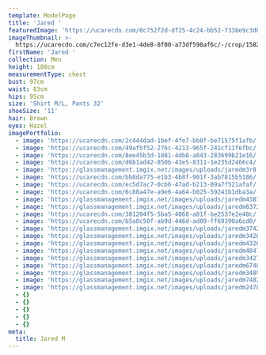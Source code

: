 ```yaml
---
template: ModelPage
title: 'Jared '
featuredImage: 'https://ucarecdn.com/0c752f2d-df25-4c24-bb52-7338e9c3db19/'
imageThumbnail: >-
  https://ucarecdn.com/c7ec12fe-d3e1-4de8-8f00-a73df598af6c/-/crop/1582x1856/0,0/-/preview/
firstName: 'Jared '
collection: Men
height: 180cm
measurementType: chest
bust: 97cm
waist: 83cm
hips: 95cm
size: 'Shirt M/L, Pants 32'
shoeSize: '11'
hair: Brown
eyes: Hazel
imagePortfolio:
  - image: 'https://ucarecdn.com/2c444dad-1bef-4fe7-bb0f-be71575f1afb/'
  - image: 'https://ucarecdn.com/49af5f52-276c-4213-965f-241cf11f6fbc/'
  - image: 'https://ucarecdn.com/8ee45b3d-1881-4db8-a843-283699b21e16/'
  - image: 'https://ucarecdn.com/d6b1ad42-850b-43e5-8311-1e235d2466c4/'
  - image: 'https://glassmanagement.imgix.net/images/uploads/jaredm3r8.jpg'
  - image: 'https://ucarecdn.com/bb8da775-e1b3-4b8f-901f-3ab7815b5186/'
  - image: 'https://ucarecdn.com/ec5d7ac7-0cb6-47ad-b213-09a7f521afaf/'
  - image: 'https://ucarecdn.com/6c88a47e-a9e6-4a64-b025-59241b1dba3a/'
  - image: 'https://glassmanagement.imgix.net/images/uploads/jaredm43879.jpg'
  - image: 'https://glassmanagement.imgix.net/images/uploads/jaredm637284.jpg'
  - image: 'https://ucarecdn.com/381204f5-5ba5-4068-a81f-be2537e2e40c/'
  - image: 'https://ucarecdn.com/b5a0c50f-ab9d-446d-ad09-ff69390a6cd0/'
  - image: 'https://glassmanagement.imgix.net/images/uploads/jaredm37428.jpg'
  - image: 'https://glassmanagement.imgix.net/images/uploads/jaredm34267.jpg'
  - image: 'https://glassmanagement.imgix.net/images/uploads/jaredm432673.jpg'
  - image: 'https://glassmanagement.imgix.net/images/uploads/jaredm4847.jpg'
  - image: 'https://glassmanagement.imgix.net/images/uploads/jaredm342773824.jpg'
  - image: 'https://glassmanagement.imgix.net/images/uploads/jaredm674832.jpg'
  - image: 'https://glassmanagement.imgix.net/images/uploads/jaredm348972.jpg'
  - image: 'https://glassmanagement.imgix.net/images/uploads/jaredm74829.jpg'
  - image: 'https://glassmanagement.imgix.net/images/uploads/jaredm247839.jpg'
  - {}
  - {}
  - {}
  - {}
  - {}
meta:
  title: Jared M
---
```


